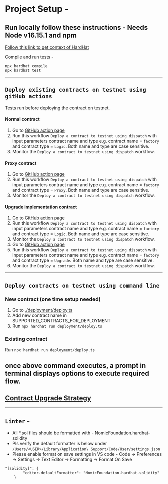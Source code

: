 # Project Setup -

## Run locally follow these instructions - Needs Node v16.15.1 and npm

[Follow this link to get context of HardHat](https://hardhat.org/getting-started)

Compile and run tests - 
```shell
npx hardhat compile
npx hardhat test
```
----

## `Deploy existing contracts on testnet using gitHub actions`
Tests run before deploying the contract on testnet.

#### Normal contract

1. Go to [GitHub action page](https://github.com/hashgraph/hedera-accelerator-defi-dex/actions/workflows/deploy-contract-github.yml)
2. Run this workflow `Deploy a contract to testnet using dispatch` with input parameters contract name and type e.g. contract name = `factory` and contract type = `Logic`. Both name and type are case sensitive.
3. Monitor the `Deploy a contract to testnet using dispatch` workflow.

####  Proxy contract

1. Go to [GitHub action page](https://github.com/hashgraph/hedera-accelerator-defi-dex/actions/workflows/deploy-contract-github.yml)
2. Run this workflow `Deploy a contract to testnet using dispatch` with input parameters contract name and type e.g. contract name = `factory` and contract type = `Proxy`. Both name and type are case sensitive.
3. Monitor the `Deploy a contract to testnet using dispatch` workflow.

#### Upgrade implementation contract

1. Go to [GitHub action page](https://github.com/hashgraph/hedera-accelerator-defi-dex/actions/workflows/deploy-contract-github.yml)
2. Run this workflow `Deploy a contract to testnet using dispatch` with input parameters contract name and type e.g. contract name = `factory` and contract type = `Logic`. Both name and type are case sensitive.
3. Monitor the `Deploy a contract to testnet using dispatch` workflow.
4. Go to [GitHub action page](https://github.com/hashgraph/hedera-accelerator-defi-dex/actions/workflows/deploy-contract-github.yml)
5. Run this workflow `Deploy a contract to testnet using dispatch` with input parameters contract name and type e.g. contract name = `factory` and contract type = `Upgrade`. Both name and type are case sensitive.
6. Monitor the `Deploy a contract to testnet using dispatch` workflow.

----

## `Deploy contracts on testnet using command line`
### New contract (one time setup needed)
1. Go to [./deployment/deploy.ts](./deployment/deploy.ts)
2. Add new contract name in SUPPORTED_CONTRACTS_FOR_DEPLOYMENT
3. Run `npx hardhat run deployment/deploy.ts`

### Existing contract
Run `npx hardhat run deployment/deploy.ts`

once above command executes, a prompt in terminal displays options to execute required flow.
-----
## [Contract Upgrade Strategy](./UPGRADE.md)
-----


## `Linter` -
* All *.sol files should be formatted with - NomicFoundation.hardhat-solidity
* Pls verify the default formatter is below under `/Users/<USER>/Library/Application\ Support/Code/User/settings.json`
* Please enable format on save settings in VS code - Code -> Preferences -> Settings -> Text Editor -> Formatting -> Format On Save

```
"[solidity]": {
        "editor.defaultFormatter": "NomicFoundation.hardhat-solidity"
    }
```
